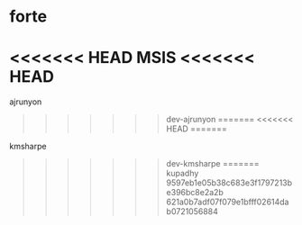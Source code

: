 # forte
<<<<<<< HEAD
MSIS
<<<<<<< HEAD
=======
ajrunyon
>>>>>>> dev-ajrunyon
=======
<<<<<<< HEAD
=======

kmsharpe
>>>>>>> dev-kmsharpe
=======
kupadhy
>>>>>>> 9597eb1e05b38c683e3f1797213be396bc8e2a2b
>>>>>>> 621a0b7adf07f079e1bfff02614dab0721056884
